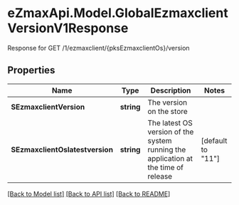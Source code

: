 # eZmaxApi.Model.GlobalEzmaxclientVersionV1Response
Response for GET /1/ezmaxclient/{pksEzmaxclientOs}/version

## Properties

Name | Type | Description | Notes
------------ | ------------- | ------------- | -------------
**SEzmaxclientVersion** | **string** | The version on the store | 
**SEzmaxclientOslatestversion** | **string** | The latest OS version of the system running the application at the time of release | [default to "11"]

[[Back to Model list]](../README.md#documentation-for-models) [[Back to API list]](../README.md#documentation-for-api-endpoints) [[Back to README]](../README.md)

